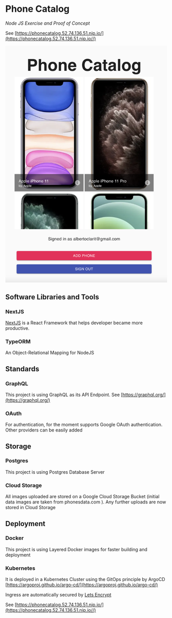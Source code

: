 # Phone Catalog  
*Node JS Exercise and Proof of Concept*

See [https://phonecatalog.52.74.136.51.nip.io/](https://phonecatalog.52.74.136.51.nip.io//)

![Phone Catalog!](screenshot.png?raw=true "Phone Catalog")

## Software Libraries and Tools
### NextJS 
[NextJS](https://nextjs.org/) is a React Framework that helps developer became more  productive. 
### TypeORM
An Object-Relational Mapping for NodeJS
## Standards
 ### GraphQL
 This project is using GraphQL as its API Endpoint. See [https://graphql.org/](https://graphql.org/)
 ### OAuth
 For authentication, for the moment supports Google OAuth authentication. Other providers can be easily added

## Storage
### Postgres
This project is using Postgres Database Server

### Cloud Storage 
All images uploaded are stored on a Google Cloud Storage Bucket 
(initial data images are taken from phonesdata.com ). 
Any further uploads are now stored in Cloud Storage

## Deployment

### Docker
This project is using Layered Docker images for faster building and deployment

### Kubernetes
It is deployed in a Kubernetes Cluster using the GitOps principle by ArgoCD [https://argoproj.github.io/argo-cd/](https://argoproj.github.io/argo-cd/)

Ingress are automatically secured by
[Lets Encrypt](https://letsencrypt.org/)


See [https://phonecatalog.52.74.136.51.nip.io/](https://phonecatalog.52.74.136.51.nip.io//)

